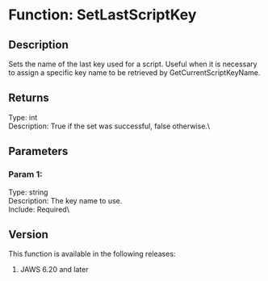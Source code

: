 # Function: SetLastScriptKey

## Description

Sets the name of the last key used for a script. Useful when it is
necessary to assign a specific key name to be retrieved by
GetCurrentScriptKeyName.

## Returns

Type: int\
Description: True if the set was successful, false otherwise.\

## Parameters

### Param 1:

Type: string\
Description: The key name to use.\
Include: Required\

## Version

This function is available in the following releases:

1.  JAWS 6.20 and later
